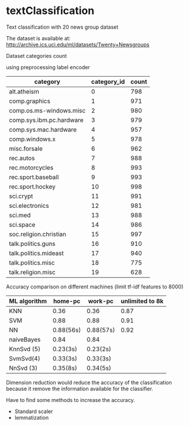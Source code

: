 # textClassification
Text classification with 20 news group dataset

The dataset is available at: http://archive.ics.uci.edu/ml/datasets/Twenty+Newsgroups

Dataset categories count

using preprocessing label encoder

|category                 |category_id   |count|
|-------------------------|--------------|-----|  
|alt.atheism              |0             |798  |
|comp.graphics            |1             |971  |
|comp.os.ms-windows.misc  |2             |980  |
|comp.sys.ibm.pc.hardware |3             |979  |
|comp.sys.mac.hardware    |4             |957  |
|comp.windows.x           |5             |978  |
|misc.forsale             |6             |962  |
|rec.autos                |7             |988  |
|rec.motorcycles          |8             |993  |
|rec.sport.baseball       |9             |993  |
|rec.sport.hockey         |10            |998  |
|sci.crypt                |11            |991  |
|sci.electronics          |12            |981  |
|sci.med                  |13            |988  |
|sci.space                |14            |986  |
|soc.religion.christian   |15            |997  |
|talk.politics.guns       |16            |910  |
|talk.politics.mideast    |17            |940  |
|talk.politics.misc       |18            |775  |
|talk.religion.misc       |19            |628  |


Accuracy comparison on different machines (limit tf-idf features to 8000)

| ML algorithm  | home-pc  | work-pc | unlimited to 8k |
|---------------|----------|---------|-----------------|
|KNN            | 0.36     |   0.36  |  0.87           |
|SVM            | 0.88     |   0.88  |  0.91           |
|NN             | 0.88(56s)|0.88(57s)|  0.92           |
|naiveBayes     | 0.84     |   0.84  |
|KnnSvd (5)     | 0.23(3s) |0.23(2s) |
|SvmSvd(4)      | 0.33(3s) |0.33(3s) |
|NnSvd (3)      | 0.35(8s) |0.34(5s) |

Dimension reduction would reduce the accuracy of the classification because it remove
the information available for the classifier.

Have to find some methods to increase the accuracy.
- Standard scaler
- lemmatization